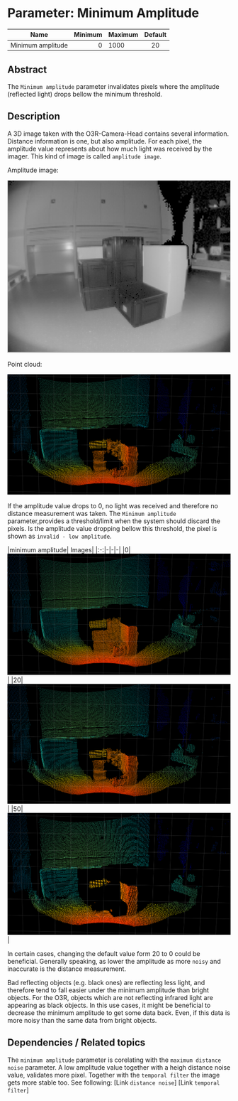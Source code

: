 # Parameter: Minimum Amplitude

| Name | Minimum | Maximum | Default |
| -----|---------:|:---------|:---------:|
| Minimum amplitude | 0 | 1000 | 20 |

## Abstract

The `Minimum amplitude` parameter invalidates pixels where the amplitude (reflected light) drops bellow the minimum threshold.

## Description

A 3D image taken with the O3R-Camera-Head contains several information. Distance information is one, but also amplitude. For each pixel, the amplitude value represents about how much light was received by the imager. This kind of image is called `amplitude image`.

Amplitude image:

![default-values-amplitude](./resources/default_value_amp.png "3D amplitude image")

Point cloud:

![default-values-3d](./resources/default_value_3D.png "3D point cloud with default values")

If the amplitude value drops to 0, no light was received and therefore no distance measurement was taken. The `Minimum amplitude` parameter,provides a threshold/limit when the system should discard the pixels. Is the amplitude value dropping bellow this threshold, the pixel is shown as `invalid - low amplitude`.

|minimum amplitude| Images|
|:-:|-|-|-|
|0|![min-a,p-0-3d](./resources/amp_0_3D.png "3D point cloud with minimum amplitude 0 values")|
|20|![min-a,p-0-3d](./resources/default_value_3D.png "3D point cloud with minimum amplitude 0 values")|
|50|![min-a,p-0-3d](./resources/amp_50_3D.png "3D point cloud with minimum amplitude 0 values")|

In certain cases, changing the default value form 20 to 0 could be beneficial. Generally speaking, as lower the amplitude as more `noisy` and inaccurate is the distance measurement.

Bad reflecting objects (e.g. black ones) are reflecting less light, and therefore tend to fall easier under the minimum amplitude than bright objects. For the O3R, objects which are not reflecting infrared light are appearing as black objects. In this use cases, it might be beneficial to decrease the minimum amplitude to get some data back. Even, if this data is more noisy than the same data from bright objects.

## Dependencies / Related topics

The `minimum amplitude` parameter is corelating with the `maximum distance noise` parameter. A low amplitude value together with a heigh distance noise value, validates more pixel. Together with the `temporal filter` the image gets more stable too. See following:
[Link `distance noise`]
[Link `temporal filter`]